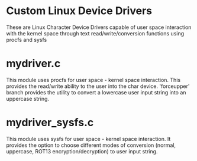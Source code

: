 # Custom Linux Device Drivers
These are Linux Character Device Drivers capable of user space interaction with the kernel space through text read/write/conversion functions using procfs and sysfs
# mydriver.c
This module uses procfs for user space - kernel space interaction. This provides the read/write ability to the user into the char device.
'forceupper' branch provides the utility to convert a lowercase user input string into an uppercase string.
# mydriver_sysfs.c
This module uses sysfs for user space - kernel space interaction. It provides the option to choose different modes of conversion (normal, uppercase, ROT13 encryption/decryption) to user input string.

